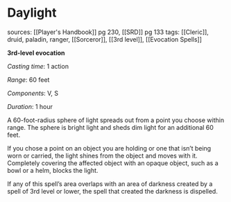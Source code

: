 # Daylight
sources: [[Player's Handbook]] pg 230, [[SRD]] pg 133
tags: [[Cleric]], druid, paladin, ranger, [[Sorceror]], [[3rd level]], [[Evocation Spells]]

**3rd-level evocation**

*Casting time*: 1 action

*Range*: 60 feet

*Components*: V, S

*Duration*: 1 hour

A 60-foot-radius sphere of light spreads out from a point you choose within range. The sphere is bright light and sheds dim light for an additional 60 feet.

If you chose a point on an object you are holding or one that isn’t being worn or carried, the light shines from the object and moves with it. Completely covering the affected object with an opaque object, such as a bowl or a helm, blocks the light.

If any of this spell’s area overlaps with an area of darkness created by a spell of 3rd level or lower, the spell that created the darkness is dispelled.
